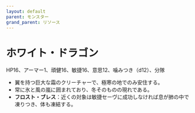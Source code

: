 ```yaml
---
layout: default
parent: モンスター
grand_parent: リソース
---
```


# ホワイト・ドラゴン

HP16、アーマー1、頑健16、敏捷16、意思12、噛みつき（d12）、分隊

- 翼を持つ巨大な霜のクリーチャーで、極寒の地でのみ安住する。
- 常に氷と風の嵐に囲まれており、冬そのものの現れである。
- **フロスト・ブレス**：近くの対象は敏捷セーヴに成功しなければ息が肺の中で凍りつき、体も凍結する。
